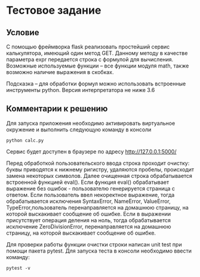 # Тестовое задание

## Условие
С помощью фреймворка flask реализовать простейший сервис калькулятора, имеющий один метод GET. Данному методу в качестве параметра expr передается строка с формулой для вычисления. Возможные используемые функции – все функции модуля math, также возможно наличие выражения в скобках.

Подсказка – для обработки формул можно использовать встроенные инструменты python. Версия интерпретатора не ниже 3.6

## Комментарии к решению
Для запуска приложения необходимо активировать виртуальное окружение и выполнить следующую
команду в консоли
```
python calc.py
```
Сервис будет доступен в браузере по адресу http://127.0.0.1:5000/

Перед обработкой пользовательского ввода строка проходит очистку: буквы приводятся 
к нижнему ригистру, удаляются пробелы, происходит замена некоторых символов.
Далее очищенная строка обрабатывается встроенной функцией eval().
Если функция eval() обрабатывает выражение без ошибок - пользователю генерируется 
страница с ответом.
Если пользователь ввел некоректное выражение, тогда обрабатывается исключения
SyntaxError, NameError, ValueError, TypeError,пользователь перенаправляется 
на домашнюю страницу, на которой выскакивает сообщение об ошибке.
Если в выражении присутствует операция деления на ноль, тогда обрабатывается исключение
ZeroDivisionError, перенаправляется на домашнюю страницу, на которой выскакивает сообщение
об ошибке.

Для проверки работы функции очистки строки написан unit test при помощи пакета pytest.
Для запуска теста в консоли необходимо ввести команду:
```
pytest -v
```